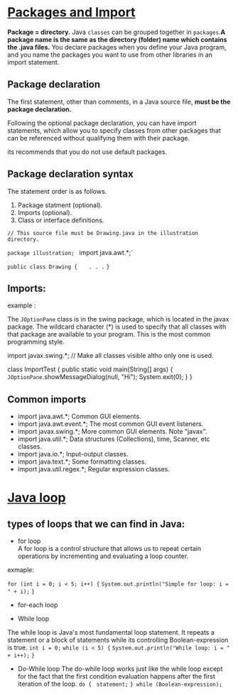 # [Packages and Import]()

**Package = directory.** Java `classes` can be grouped together in `packages`.**A package name is the same as the directory (folder) name which contains the .java files.** You declare packages when you define your Java program, and you name the packages you want to use from other libraries in an import statement.

## Package declaration

The first statement, other than comments, in a Java source file, **must be the package declaration.**

Following the optional package declaration, you can have import statements, which allow you to specify classes from other packages that can be referenced without qualifying them with their package.

its recommends that you do not use default packages.

## Package declaration syntax

The statement order is as follows.

1. Package statment (optional).
2. Imports (optional).
3. Class or interface definitions.


`// This source file must be Drawing.java in the illustration directory.`

`package illustration;`
`
`import java.awt.*;`

`public class Drawing {`
 `   . . .`
`}`

## Imports:

example : 

The `JOptionPane` class is in the swing package, which is located in the javax package. The wildcard character (*) is used to specify that all classes with that package are available to your program. This is the most common programming style.

import javax.swing.*;  // Make all classes visible altho only one is used.

class ImportTest {
    public static void main(String[] args) {
        `JOptionPane`.showMessageDialog(null, "Hi");
        System.exit(0);
    }
}

## Common imports

- import java.awt.*;	Common GUI elements.
- import java.awt.event.*;	The most common GUI event listeners.
- import javax.swing.*;	More common GUI elements. Note "javax".
- import java.util.*;	Data structures (Collections), time, Scanner, etc classes.
- import java.io.*;	Input-output classes.
- import java.text.*;	Some formatting classes.
- import java.util.regex.*;	Regular expression classes.




# [Java loop](https://www.baeldung.com/java-loops)


## types of loops that we can find in Java:

- for loop  
 A for loop is a control structure that allows us to repeat certain operations by incrementing and evaluating a loop counter.

 exmaple:

 `for (int i = 0; i < 5; i++) {`
    `System.out.println("Simple for loop: i = " + i);`
 `}`


- for-each loop



- While loop

 The while loop is Java's most fundamental loop statement. It repeats a statement or a block of statements while its controlling Boolean-expression is true.
 `int i = 0;`
 `while (i < 5) {`
    `System.out.println("While loop: i = " + i++);`
 `}`



- Do-While loop
 The do-while loop works just like the while loop except for the fact that the first condition evaluation happens after the first iteration of the loop.
 `do {`
   ` statement;`
 `} while (Boolean-expression);`
